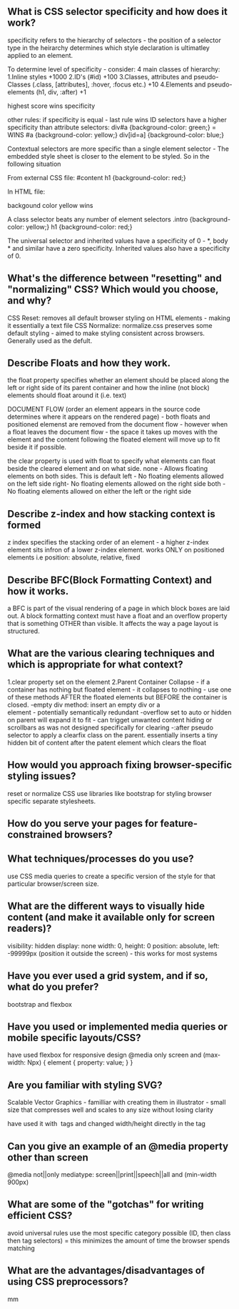 ## What is CSS selector specificity and how does it work?
specificity refers to the hierarchy of selectors - the position of a selector type in the heirarchy determines which style declaration is ultimatley applied to an element.

To determine level of specificity - consider:
4 main classes of hierarchy:
  1.Inline styles +1000
  2.ID's (#id) +100
  3.Classes, attributes and pseudo-Classes (.class, [attributes], :hover, :focus etc.) +10
  4.Elements and pseudo-elements (h1, div, :after) +1

  highest score wins specificity

  other rules:
  if specificity is equal - last rule wins
  ID selectors have a higher specificity than attribute selectors:
div#a {background-color: green;} = WINS
#a {background-color: yellow;}
div[id=a] {background-color: blue;}

Contextual selectors are more specific than a single element selector - The embedded style sheet is closer to the element to be styled. So in the following situation

From external CSS file:
#content h1 {background-color: red;}

In HTML file:
<style>
#content h1 {
    background-color: yellow;
}
</style>
backgound color yellow wins

A class selector beats any number of element selectors
.intro {background-color: yellow;}
h1 {background-color: red;}

The universal selector and inherited values have a specificity of 0 - *, body * and similar have a zero specificity. Inherited values also have a specificity of 0.

## What's the difference between "resetting" and "normalizing" CSS? Which would you choose, and why?
CSS Reset: removes all default browser styling on HTML elements - making it essentially a text file
CSS Normalize: normalize.css preserves some default styling - aimed to make styling consistent across browsers. Generally used as the defult.

## Describe Floats and how they work.
the float property specifies whether an element should be placed along the left or right side of its parent container and how the inline (not block) elements should float around it (i.e. text)

DOCUMENT FLOW (order an element appears in the source code determines where it appears on the rendered page) - both floats and positioned elemenst are removed from the document flow - however when a float leaves the document flow - the space it takes up moves with the element and the content following the floated element will move up to fit beside it if possible.

the clear property is used with float to specify what elements can float beside the cleared element and on what side.
none - Allows floating elements on both sides. This is default
left - No floating elements allowed on the left side
right- No floating elements allowed on the right side
both - No floating elements allowed on either the left or the right side

## Describe z-index and how stacking context is formed
z index specifies the stacking order of an element - a higher z-index element sits infron of a lower z-index element. works ONLY on positioned elements i.e position: absolute, relative, fixed

## Describe BFC(Block Formatting Context) and how it works.
a BFC is part of the visual rendering of a page in which block boxes are laid out. A block formatting context must have a float and an overflow property that is something OTHER than visible. It affects the way a page layout is structured.

## What are the various clearing techniques and which is appropriate for what context?
  1.clear property set on the element
  2.Parent Container Collapse - if a container has nothing but floated element - it collapses to nothing - use one of these methods AFTER the floated elements but BEFORE the container is closed.
      -empty div method: insert an empty div or a <br> element - potentially semantically redundant
      -overflow set to auto or hidden on parent will expand it to fit - can trigget unwanted content hiding or scrollbars as was not designed specifically for clearing
      -:after pseudo selector to apply a clearfix class on the parent. essentially inserts a tiny hidden bit of content after the patent element which clears the float

## How would you approach fixing browser-specific styling issues?
reset or normalize CSS
use libraries like bootstrap for styling
browser specific separate stylesheets.

## How do you serve your pages for feature-constrained browsers?
## What techniques/processes do you use?
use CSS media queries to create a specific version of the style for that particular browser/screen size.

## What are the different ways to visually hide content (and make it available only for screen readers)?
visibility: hidden
display: none
width: 0, height: 0
position: absolute, left: -99999px (position it outside the screen) - this works for most systems

## Have you ever used a grid system, and if so, what do you prefer?
bootstrap and flexbox

## Have you used or implemented media queries or mobile specific layouts/CSS?
have used flexbox for responsive design
@media only screen and (max-width: Npx) {
  element {
            property: value;
          }
}

## Are you familiar with styling SVG?
Scalable Vector Graphics - familliar with creating them in illustrator - small size that compresses well and scales to any size without losing clarity

have used it with <img> tags and changed width/height directly in the tag

## Can you give an example of an @media property other than screen
@media not||only mediatype: screen||print||speech||all and (min-width 900px)

## What are some of the "gotchas" for writing efficient CSS?
avoid universal rules
use the most specific category possible (ID, then class then tag selectors)
= this minimizes the amount of time the browser spends matching

## What are the advantages/disadvantages of using CSS preprocessors?






mm
